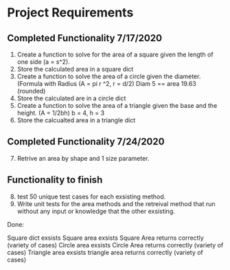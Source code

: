 # Project Requirements

## Completed Functionality 7/17/2020

1. Create a function to solve for the area of a square given the length of one side (a = s^2).
2. Store the calculated area in a square dict
3. Create a function to solve the area of a circle given the diameter. (Formula with Radius (A = pi r ^2, r = d/2) Diam 5 == area 19.63 (rounded)
4. Store the calculated are in a circle dict
5. Create a function to solve the area of a triangle given the base and the height. (A = 1/2bh) b = 4, h = 3 
6. Store the calcualted area in a triangle dict 

## Completed Functionality 7/24/2020
7. Retrive an area by shape and 1 size parameter.


## Functionality to finish


8. test 50 unique test cases for each exsisting method.
9. Write unit tests for the area methods and the retreival method that run without any input or knowledge that the other exsisting.



Done: 

Square dict exsists 
Square area exsists 
Square Area returns correctly (variety of cases)
Circle area exsists 
Circle Area returns correctly (variety of cases)
Triangle area exsists 
triangle area returns correctly (variety of cases) 







